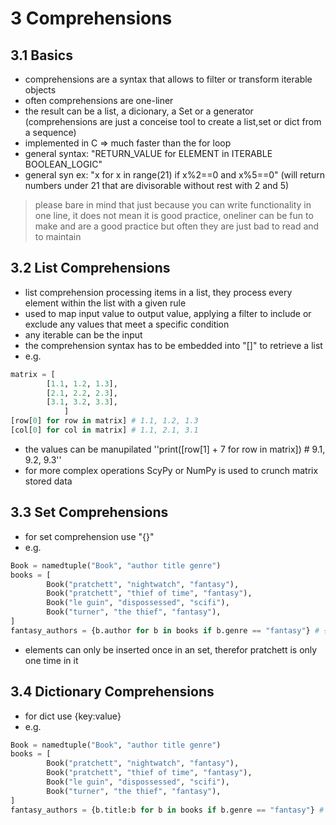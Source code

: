 # 3 Comprehensions
## 3.1 Basics
- comprehensions are a syntax that allows to filter or transform iterable objects
- often comprehensions are one-liner
- the result can be a list, a dicionary, a Set or a generator (comprehensions are just a conceise tool to create a list,set or dict from a sequence)
- implemented in C => much faster than the for loop
- general syntax: "RETURN_VALUE for ELEMENT in ITERABLE BOOLEAN_LOGIC"
- general syn ex: "x for x in range(21) if x%2==0 and x%5==0" (will return numbers under 21 that are divisorable without rest with 2 and 5)
> please bare in mind that just because you can write functionality in one line, it does not mean it is good practice, oneliner can be fun to make and are a good practice but often they are just bad to read and to maintain

## 3.2 List Comprehensions
- list comprehension processing items in a list, they process every element within the list with a given rule
- used to map input value to output value, applying a filter to include or exclude any values that meet a specific condition
- any iterable can be the input
- the comprehension syntax has to be embedded into "[]" to retrieve a list
- e.g.
```python
matrix = [
        [1.1, 1.2, 1.3],
        [2.1, 2.2, 2.3],
        [3.1, 3.2, 3.3],
            ]
[row[0] for row in matrix] # 1.1, 1.2, 1.3
[col[0] for col in matrix] # 1.1, 2.1, 3.1
```
- the values can be manupilated ''print([row[1] + 7 for row in matrix]) # 9.1, 9.2, 9.3''
- for more complex operations ScyPy or NumPy is used to crunch matrix stored data

## 3.3 Set Comprehensions
- for set comprehension use "{}"
- e.g.
```python
Book = namedtuple("Book", "author title genre")
books = [
        Book("pratchett", "nightwatch", "fantasy"),
        Book("pratchett", "thief of time", "fantasy"),
        Book("le guin", "dispossessed", "scifi"),
        Book("turner", "the thief", "fantasy"),
]
fantasy_authors = {b.author for b in books if b.genre == "fantasy"} # {"turner", "pratchett, le guin"}
```
- elements can only be inserted once in an set, therefor pratchett is only one time in it

## 3.4 Dictionary Comprehensions
- for dict use {key:value}
- e.g.
```python
Book = namedtuple("Book", "author title genre")
books = [
        Book("pratchett", "nightwatch", "fantasy"),
        Book("pratchett", "thief of time", "fantasy"),
        Book("le guin", "dispossessed", "scifi"),
        Book("turner", "the thief", "fantasy"),
]
fantasy_authors = {b.title:b for b in books if b.genre == "fantasy"} # {"turner", "pratchett, le guin"}
```
